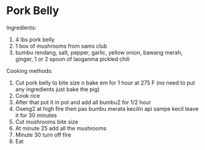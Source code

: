 # Pork Belly

Ingredients:
1. 4 lbs pork belly
2. 1 box of mushrooms from sams club
3. bumbu rendang, salt, pepper, garlic, yellow onion, bawang merah, ginger, 1 or 2 spoon of laoganma pickled chili 

Cooking methods:
1. Cut pork belly to bite size n bake em for 1 hour at 275 F (no need to put any ingredients just bake the pig)
2. Cook rice
3. After that put it in pot and add all bumbu2 for 1/2 hour
4. Oseng2 at high fire then pas bumbu merata kecilin api sampe kecil leave it for 30 minutes
5. Cut mushrooms bite size
6. At minute 25 add all the mushrooms
7. Minute 30 turn off fire
8. Eat

